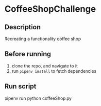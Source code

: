 # CoffeeShopChallenge

## Description
Recreating a functionality coffee shop

## Before running
1. clone the repo, and navigate to it
1. run `pipenv install` to fetch dependencies

## Run script
pipenv run python coffeeShop.py
